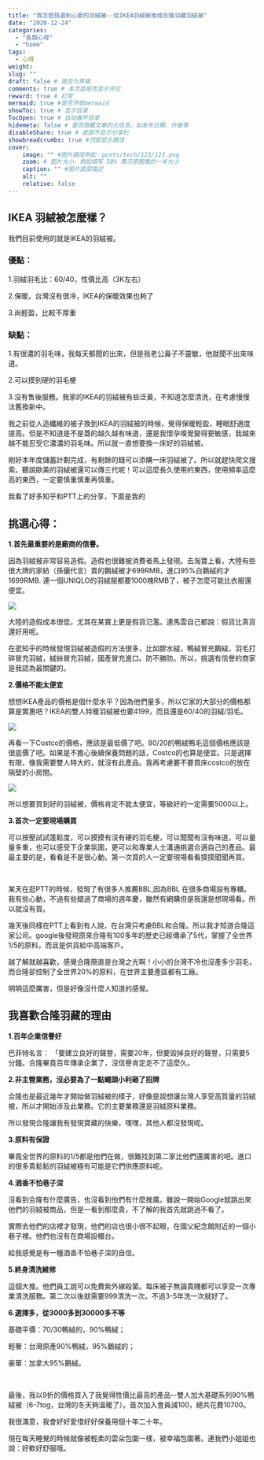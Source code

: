 ```yaml
---
title: "我怎麼挑選到心愛的羽絨被--從IKEA羽絨被換成合隆羽藏羽絨被"
date: "2020-12-24"
categories: 
  - "各類心得"
  - "home"
tags: 
  - 心得
weight:
slug: ""
draft: false # 是否为草稿
comments: true # 本页面是否显示评论
reward: true # 打赏
mermaid: true #是否开启mermaid
showToc: true # 显示目录
TocOpen: true # 自动展开目录
hidemeta: false # 是否隐藏文章的元信息，如发布日期、作者等
disableShare: true # 底部不显示分享栏
showbreadcrumbs: true #顶部显示路径
cover:
    image: "" #图片路径例如：posts/tech/123/123.png
    zoom: # 图片大小，例如填写 50% 表示原图像的一半大小
    caption: "" #图片底部描述
    alt: ""
    relative: false
---
```


## IKEA 羽絨被怎麼樣？

我們目前使用的就是IKEA的羽絨被。

### 優點：

1.羽絨羽毛比：60/40，性價比高（3K左右）

2.保暖，台灣沒有很冷，IKEA的保暖效果也夠了

3.尚輕盈，比較不厚重

### 缺點：

1.有很濃的羽毛味，我每天都聞的出來，但是我老公鼻子不靈敏，他就聞不出來味道。

2.可以摸到硬的羽毛梗

3.沒有售後服務。我家的IKEA的羽絨被有些泛黃，不知道怎麼清洗，在考慮慢慢汰舊換新中。

我之前從人造纖維的被子換到IKEA的羽絨被的時候，覺得保暖輕盈，睡眠舒適度提高。但是不知道是不是蓋的越久越有味道，還是我懷孕嗅覺變得更敏感，我越來越不能忍受它濃濃的羽毛味。所以就一直想要換一床好的羽絨被。

剛好本年度儲蓄計劃完成，有剩餘的錢可以添購一床羽絨被了。所以就趕快爬文搜索。聽說歐美的羽絨被還可以傳三代呢！可以這麼長久使用的東西，使用頻率這麼高的東西，一定要慎重慎重再慎重。

我看了好多知乎和PTT上的分享，下面是我的

## 挑選心得：

**1.首先最重要的是廠商的信譽。**

因為羽絨被非常容易造假。造假也很難被消費者馬上發現。去淘寶上看，大陸有些很大牌的家紡（孫儷代言）賣的鵝絨被才699RMB，進口95%白鵝絨的才1699RMB. 連一個UNIQLO的羽絨服都要1000塊RMB了，被子怎麼可能比衣服還便宜。

![](images/水星-1024x347.jpg)

大陸的造假成本很低，尤其在某寶上更是假貨氾濫。連馬雲自己都說：假貨比真貨還好用呢。

在逛知乎的時候發現羽絨被造假的方法很多，比如膠水絨，鴨絨冒充鵝絨，羽毛打碎冒充羽絨，絨絲冒充羽絨，國產冒充進口。防不勝防。所以，挑選有信譽的商家是我認為最關鍵的。

**2.價格不能太便宜**

想想IKEA產品的價格是個什麼水平？因為他們量多，所以它家的大部分的價格都算是實惠吧？IKEA的雙人特暖羽絨被也要4199，而且還是60/40的羽絨/羽毛。

![](images/ikea-1024x534.jpg)

再看一下Costco的價格，應該是最低價了吧。80/20的鴨絨鴨毛這個價格應該是很底價了吧。如果是不擔心後續保養問題的話，Costco的也算是便宜。只是選擇有限，像我需要雙人特大的，就沒有此產品。我再考慮要不要買床costco的放在隔壁的小房間。

![](images/costco-1024x509.jpg)

所以想要買到好的羽絨被，價格肯定不能太便宜，等級好的一定需要5000以上。

**3.首次一定要現場購買**

可以按壓試試蓬鬆度，可以摸摸有沒有硬的羽毛梗，可以聞聞有沒有味道，可以量量多重，也可以感受下企業氛圍，更可以和專業人士溝通挑選合適自己的產品。最最主要的是，看看是不是很心動。第一次買的人一定要現場看看摸摸聞聞再買。

 

某天在逛PTT的時候，發現了有很多人推薦BBL,因為BBL 在很多商場設有專櫃。我有些心動，不過有些錯過了商場的週年慶，雖然有網購但是我還是想現場看。所以就沒有買。

幾天後同樣在PTT上看到有人說，在台灣只考慮BBL和合隆。所以我才知道合隆這家公司。google後發現原來合隆有100多年的歷史已經傳承了5代，掌握了全世界1/5的原料，而且是供貨給中高端客戶。

越了解就越喜歡，感覺合隆簡直是台灣之光啊！小小的台灣不冷也沒產多少羽毛，而合隆卻控制了全世界20%的原料，在世界主要產區都有工廠。

明明這麼厲害，但是好像沒什麼人知道的感覺。

## 我喜歡合隆羽藏的理由

**1.百年企業信譽好**

巴菲特名言： 「要建立良好的聲譽，需要20年，但要毀掉良好的聲譽，只需要5分鐘。合隆畢竟百年傳承企業了，沒信譽肯定走不了這麼久。

**2.非主營業務，沒必要為了一點蠅頭小利砸了招牌**

合隆也是最近幾年才開始做羽絨被的樣子，好像是說想讓台灣人享受高質量的羽絨被，所以才開始涉及此業務。它的主要業務還是羽絨原料業務。

所以發現合隆讓我有發現寶藏的快樂，嘿嘿，其他人都沒發現呢。

**3.原料有保證**

畢竟全世界的原料的1/5都是他們在做，很難找到第二家比他們還厲害的吧。進口的很多貴鬆鬆的羽絨被極有可能是它們供應原料呢。

**4.酒香不怕巷子深**

沒看到合隆有什麼廣告，也沒看到他們有什麼推廣。雖說一開始Google就跳出來他們的羽絨被商品，但是一看到那麼貴，不了解的我首先就跳過不看了。

實際去他們的店裡才發現，他們的店也很小很不起眼，在國父紀念館附近的一個小巷子裡。他們也沒有在商場設櫃台。

給我感覺是有一種酒香不怕巷子深的自信。

**5.終身清洗維修**

這個大推。他們員工說可以免費紫外線殺菌。每床被子無論貴賤都可以享受一次專業清洗服務。第二次以後就需要999清洗一次。不過3-5年洗一次就好了。

**6.選擇多，從3000多到30000多不等**

基礎平價：70/30鴨絨的，90%鴨絨；

輕奢：台灣原產90%鴨絨，95%鵝絨的；

豪華：加拿大95%鵝絨。

 

最後，我以9折的價格買入了我覺得性價比最高的產品--雙人加大基礎系列90%鴨絨被（6-7tog，台灣的冬天夠溫暖了）。首次加入會員減100，總共花費10700。

我很滿意，我會好好愛惜好好保養用個十年二十年。

現在每天睡覺的時候就像被輕柔的雲朵包圍一樣，被幸福包圍著。連我們小姐姐也說：好軟好舒服哦。

